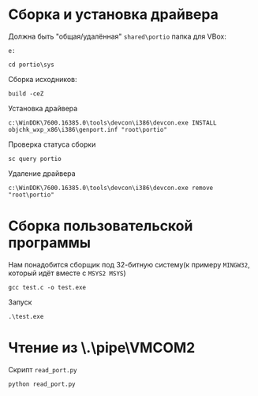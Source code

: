 # Сборка и установка драйвера
Должна быть "общая/удалённая" `shared\portio` папка для VBox:
```
e:

cd portio\sys
```
Сборка исходников:
```
build -ceZ
```

Установка драйвера
```
c:\WinDDK\7600.16385.0\tools\devcon\i386\devcon.exe INSTALL objchk_wxp_x86\i386\genport.inf "root\portio"
```

Проверка статуса сборки
```
sc query portio 
```

Удаление драйвера
```
c:\WinDDK\7600.16385.0\tools\devcon\i386\devcon.exe remove "root\portio"
```

# Сборка пользовательской программы
Нам понадобится сборщик под 32-битную систему(к примеру `MINGW32`, который идёт вместе с `MSYS2 MSYS`)
```
gcc test.c -o test.exe
```

Запуск
```
.\test.exe
```

# Чтение из \\.\pipe\VMCOM2
Скрипт `read_port.py`
```
python read_port.py
```

